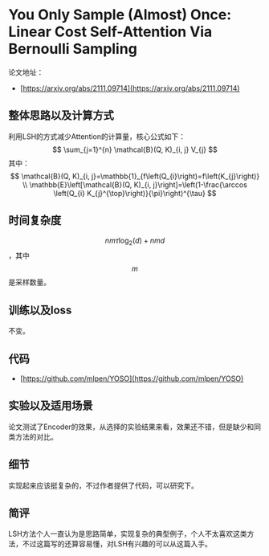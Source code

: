 # You Only Sample (Almost) Once: Linear Cost Self-Attention Via Bernoulli Sampling

论文地址：

- [https://arxiv.org/abs/2111.09714](https://arxiv.org/abs/2111.09714)



## 整体思路以及计算方式

利用LSH的方式减少Attention的计算量，核心公式如下：
$$
\sum_{j=1}^{n} \mathcal{B}(Q, K)_{i, j} V_{j}
$$
其中：
$$
\mathcal{B}(Q, K)_{i, j}=\mathbb{1}_{f\left(Q_{i}\right)=f\left(K_{j}\right)} \\
\mathbb{E}\left[\mathcal{B}(Q, K)_{i, j}\right]=\left(1-\frac{\arccos \left(Q_{i} K_{j}^{\top}\right)}{\pi}\right)^{\tau}
$$


## 时间复杂度

$$n m \tau \log _{2}(d)+n m d$$，其中$$m$$是采样数量。



## 训练以及loss

不变。



## 代码

- [https://github.com/mlpen/YOSO](https://github.com/mlpen/YOSO)



## 实验以及适用场景

论文测试了Encoder的效果，从选择的实验结果来看，效果还不错，但是缺少和同类方法的对比。



## 细节

实现起来应该挺复杂的，不过作者提供了代码，可以研究下。



## 简评

LSH方法个人一直认为是思路简单，实现复杂的典型例子，个人不太喜欢这类方法，不过这篇写的还算容易懂，对LSH有兴趣的可以从这篇入手。


